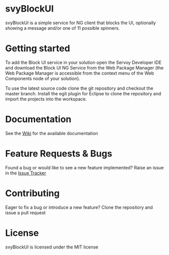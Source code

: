 # svyBlockUI

svyBlockUI is a simple service for NG client that blocks the UI, optionally showing a message and/or one of 11 possible spinners.

# Getting started

To add the Block UI service in your solution open the Servoy Developer IDE and download the Block UI NG Service from the Web Package Manager (the Web Package Manager is accessible from the context menu of the Web Components node of your solution).

To use the latest source code clone the git repository and checkout the master branch. Install the egit plugin for Eclipse to clone the repository and import the projects into the workspace.

# Documentation

See the [Wiki](https://github.com/Servoy/svyBlockUI/wiki) for the available documentation

# Feature Requests & Bugs

Found a bug or would like to see a new feature implemented? Raise an issue in the [Issue Tracker](https://github.com/Servoy/svyBlockUI/issues)

# Contributing

Eager to fix a bug or introduce a new feature? Clone the repository and issue a pull request

# License

svyBlockUI is licensed under the MIT license